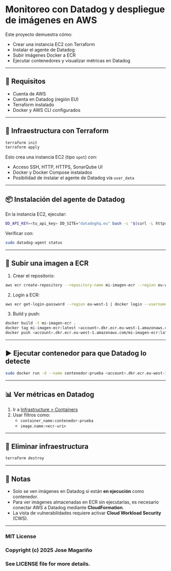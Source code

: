 # Monitoreo con Datadog y despliegue de imágenes en AWS

Este proyecto demuestra cómo:

- Crear una instancia EC2 con Terraform
- Instalar el agente de Datadog
- Subir imágenes Docker a ECR
- Ejecutar contenedores y visualizar métricas en Datadog

---

## 🔧 Requisitos

- Cuenta de AWS
- Cuenta en Datadog (región EU)
- Terraform instalado
- Docker y AWS CLI configurados

---

## 🚀 Infraestructura con Terraform

```bash
terraform init
terraform apply
```

Esto crea una instancia EC2 (tipo `spot`) con:

- Acceso SSH, HTTP, HTTPS, SonarQube UI
- Docker y Docker Compose instalados
- Posibilidad de instalar el agente de Datadog vía `user_data`

---

## 📦 Instalación del agente de Datadog

En la instancia EC2, ejecutar:

```bash
DD_API_KEY=<tu_api_key> DD_SITE="datadoghq.eu" bash -c "$(curl -L https://install.datadoghq.com/scripts/install_script_agent7.sh)"
```

Verificar con:

```bash
sudo datadog-agent status
```

---

## 🐳 Subir una imagen a ECR

1. Crear el repositorio:

```bash
aws ecr create-repository --repository-name mi-imagen-ecr --region eu-west-1
```

2. Login a ECR:

```bash
aws ecr get-login-password --region eu-west-1 | docker login --username AWS --password-stdin <account>.dkr.ecr.eu-west-1.amazonaws.com
```

3. Build y push:

```bash
docker build -t mi-imagen-ecr .
docker tag mi-imagen-ecr:latest <account>.dkr.ecr.eu-west-1.amazonaws.com/mi-imagen-ecr:latest
docker push <account>.dkr.ecr.eu-west-1.amazonaws.com/mi-imagen-ecr:latest
```

---

## ▶️ Ejecutar contenedor para que Datadog lo detecte

```bash
sudo docker run -d --name contenedor-prueba <account>.dkr.ecr.eu-west-1.amazonaws.com/mi-imagen-ecr:latest sleep 300
```

---

## 📊 Ver métricas en Datadog

1. Ir a [Infrastructure > Containers](https://app.datadoghq.eu/infrastructure)
2. Usar filtros como:
   - `container_name:contenedor-prueba`
   - `image.name:<ecr-uri>`

---

## 🧹 Eliminar infraestructura

```bash
terraform destroy
```

---

## 📝 Notas

- Solo se ven imágenes en Datadog si están **en ejecución** como contenedor.
- Para ver imágenes almacenadas en ECR sin ejecutarlas, es necesario conectar AWS a Datadog mediante **CloudFormation**.
- La vista de vulnerabilidades requiere activar **Cloud Workload Security** (CWS).

---


### MIT License
### Copyright (c) 2025 Jose Magariño
### See LICENSE file for more details.
